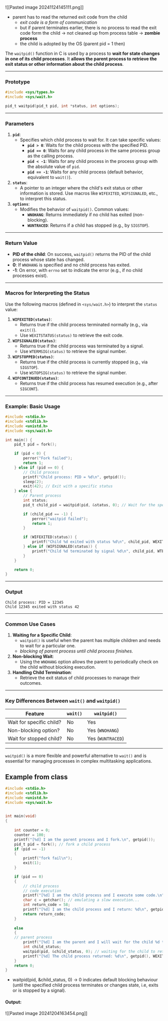 
![[Pasted image 20241124145111.png]]
- parent has to read the returned exit code from the child
	- *exit code is a form of communication*
	- but if parent terminates earlier, there is no process to read the exit code form the child -> not cleaned up from process table -> **zombie process**
	- the child is adopted by the OS (parent pid = 1 then)

The `waitpid()` function in C is used by a process to **wait for state changes in one of its child processes**. It **allows the parent process to retrieve the exit status or other information about the child process**.

---

### **Prototype**

```c
#include <sys/types.h>
#include <sys/wait.h>

pid_t waitpid(pid_t pid, int *status, int options);
```

---

### **Parameters**

1. **`pid`**:
    - Specifies which child process to wait for. It can take specific values:
        - **`pid > 0`**: Waits for the child process with the specified PID.
        - **`pid == 0`**: Waits for any child process in the same process group as the calling process.
        - **`pid < -1`**: Waits for any child process in the process group with the absolute value of `pid`.
        - **`pid == -1`**: Waits for any child process (default behavior, equivalent to `wait()`).
2. **`status`**:
    - A pointer to an integer where the child's exit status or other information is stored. Use macros like `WIFEXITED`, `WIFSIGNALED`, etc., to interpret this status.
3. **`options`**:
    - Modifies the behavior of `waitpid()`. Common values:
        - **`WNOHANG`**: Returns immediately if no child has exited (non-blocking).
        - **`WUNTRACED`**: Returns if a child has stopped (e.g., by `SIGSTOP`).

---

### **Return Value**

- **PID of the child**: On success, `waitpid()` returns the PID of the child process whose state has changed.
- **0**: If `WNOHANG` is specified and no child process has exited.
- **-1**: On error, with `errno` set to indicate the error (e.g., if no child processes exist).

---

### **Macros for Interpreting the Status**

Use the following macros (defined in `<sys/wait.h>`) to interpret the `status` value:

1. **`WIFEXITED(status)`**:
    - Returns true if the child process terminated normally (e.g., via `exit()`).
    - Use `WEXITSTATUS(status)` to retrieve the exit code.
2. **`WIFSIGNALED(status)`**:
    - Returns true if the child process was terminated by a signal.
    - Use `WTERMSIG(status)` to retrieve the signal number.
3. **`WIFSTOPPED(status)`**:
    - Returns true if the child process is currently stopped (e.g., via `SIGSTOP`).
    - Use `WSTOPSIG(status)` to retrieve the signal number.
4. **`WIFCONTINUED(status)`**:
    - Returns true if the child process has resumed execution (e.g., after `SIGCONT`).

---

### **Example: Basic Usage**

```c
#include <stdio.h>
#include <stdlib.h>
#include <unistd.h>
#include <sys/wait.h>

int main() {
    pid_t pid = fork();

    if (pid < 0) {
        perror("Fork failed");
        return 1;
    } else if (pid == 0) {
        // Child process
        printf("Child process: PID = %d\n", getpid());
        sleep(2);
        exit(42); // Exit with a specific status
    } else {
        // Parent process
        int status;
        pid_t child_pid = waitpid(pid, &status, 0); // Wait for the specific child process

        if (child_pid == -1) {
            perror("waitpid failed");
            return 1;
        }

        if (WIFEXITED(status)) {
            printf("Child %d exited with status %d\n", child_pid, WEXITSTATUS(status));
        } else if (WIFSIGNALED(status)) {
            printf("Child %d terminated by signal %d\n", child_pid, WTERMSIG(status));
        }
    }

    return 0;
}
```

---

### **Output**

```
Child process: PID = 12345
Child 12345 exited with status 42
```

---

### **Common Use Cases**

1. **Waiting for a Specific Child**:
    - `waitpid()` is useful when the parent has multiple children and needs to wait for a particular one.
    - *blocking of parent process until child process finishes.*
1. **Non-blocking Wait**:
    - Using the `WNOHANG` option allows the parent to periodically check on the child without blocking execution.
2. **Handling Child Termination**:
    - Retrieve the exit status of child processes to manage their outcomes.

---

### **Key Differences Between `wait()` and `waitpid()`**

|**Feature**|**`wait()`**|**`waitpid()`**|
|---|---|---|
|Wait for specific child?|No|Yes|
|Non-blocking option?|No|Yes (`WNOHANG`)|
|Wait for stopped child?|No|Yes (`WUNTRACED`)|

---

`waitpid()` is a more flexible and powerful alternative to `wait()` and is essential for managing processes in complex multitasking applications.


## Example from class
```c
#include <stdio.h>
#include <stdlib.h>
#include <unistd.h>
#include <sys/wait.h>
  

int main(void)
{
	
	int counter = 0;
	counter = 100;
	printf("[%d] I am the parent process and I fork.\n", getpid());
	pid_t pid = fork(); // fork a child process
	if (pid == -1)
	{
		printf("fork fail\n");
		exit(1);
	}

	if (pid == 0) 
	{
		// child process
		// code execution
		printf("[%d] I am the child process and I execute some code.\n", getpid());
		char c = getchar(); // emulating a slow execution...
		int return_code = 58;
		printf("[%d] I am the child process and I return: %d\n", getpid(), return_code);
		return return_code;
	}
	
	else 
	{
	// parent process
		printf("[%d] I am the parent and I will wait for the child %d to terminate.\n", getpid(), pid);
		int child_status;
		waitpid(pid, &child_status, 0); // waiting for the child to return
		printf("[%d] The child process returned: %d\n", getpid(), WEXITSTATUS(child_status) );
	}
	return 0;
}
```

- waitpid(pid, &child_status, 0) -> 0 indicates default blocking behaviour (until the specified child process terminates or changes state, i.e, exits or is stopped by a signal).
#### Output:
![[Pasted image 20241204163454.png]]
